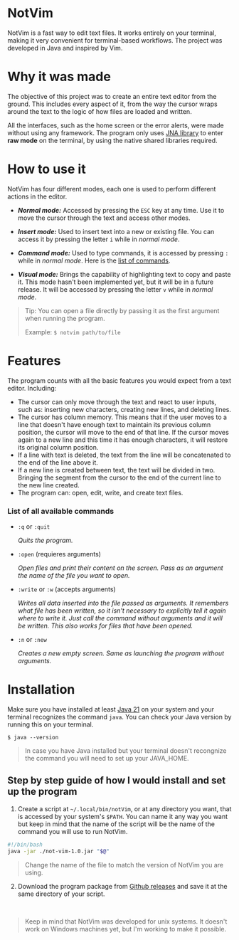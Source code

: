 # NotVim
NotVim is a fast way to edit text files. It works entirely on your terminal, making it very convenient for terminal-based workflows. The project was developed in Java and inspired by Vim.

# Why it was made
The objective of this project was to create an entire text editor from the ground. This includes every aspect of it, from the way the cursor wraps around the text to the logic of how files are loaded and written.

All the interfaces, such as the home screen or the error alerts, were made without using any framework. The program only uses [JNA library](https://en.wikipedia.org/wiki/Java_Native_Access) to enter **raw mode** on the terminal, by using the native shared libraries required.

# How to use it
NotVim has four different modes, each one is used to perform different actions in the editor.

* ***Normal mode:*** Accessed by pressing the `ESC` key at any time. Use it to move the cursor through the text and access other modes.

* ***Insert mode:*** Used to insert text into a new or existing file. You can access it by pressing the letter `i` while in *normal mode*.

* ***Command mode:*** Used to type commands, it is accessed by pressing `:` while in *normal mode*. Here is the [list of commands](#List-of-all-available-commands).

* ***Visual mode:*** Brings the capability of highlighting text to copy and paste it. This mode hasn't been implemented yet, but it will be in a future release. It will be accessed by pressing the letter `v` while in *normal mode*.

> Tip: You can open a file directly by passing it as the first argument when running the program.
> 
> Example: `$ notvim path/to/file`

# Features
The program counts with all the basic features you would expect from a text editor. Including:

* The cursor can only move through the text and react to user inputs, such as: inserting new characters, creating new lines, and deleting lines.
* The cursor has column memory. This means that if the user moves to a line that doesn't have enough text to maintain its previous column position, the cursor will move to the end of that line. If the cursor moves again to a new line and this time it has enough characters, it will restore its original column position.
* If a line with text is deleted, the text from the line will be concatenated to the end of the line above it.
* If a new line is created between text, the text will be divided in two. Bringing the segment from the cursor to the end of the current line to the new line created.
* The program can: open, edit, write, and create text files.

### List of all available commands

* `:q` or `:quit`
  
  *Quits the program.*

* `:open` (requieres arguments)
 
  *Open files and print their content on the screen. Pass as an argument the name of the file you want to open.*

* `:write` or `:w` (accepts arguments)

  *Writes all data inserted into the file passed as arguments. It remembers what file has been written, so it isn't necessary to explicitly tell it again where to write it. Just call the command without arguments and it will be 
  written. This also works for files that have been opened.*

* `:n` or `:new`
  
  *Creates a new empty screen. Same as launching the program without arguments.*

# Installation
Make sure you have installed at least [Java 21](https://www.oracle.com/ar/java/technologies/downloads/) on your system and your terminal recognizes the command `java`. You can check your Java version by running this on your terminal.

```
$ java --version
```
> In case you have Java installed but your terminal doesn't recongnize the command you will need to set up your JAVA_HOME.


## Step by step guide of how I would install and set up the program

1. Create a script at `~/.local/bin/notVim`, or at any directory you want, that is accessed by your system's `$PATH`. You can name it any way you want but keep in mind that the name of the script will be the name of the command you will use to run NotVim.
   
```bash
#!/bin/bash
java -jar ./not-vim-1.0.jar "$@"
```
> Change the name of the file to match the version of NotVim you are using.

2. Download the program package from [Github releases](https://github.com/Juojo/NotVim/releases) and save it at the same directory of your script.

<br>

> Keep in mind that NotVim was developed for unix systems. It doesn't work on Windows machines yet, but I'm working to make it possible.
